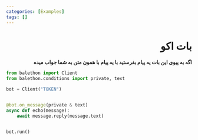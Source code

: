 ```yaml
---
categories: [Examples]
tags: []
---
```


<h1 align="right" dir="rtl">بات اکو</h1>

<p align="right" dir="rtl"><strong>
اگه به پیوی این بات یه پیام بفرستید با یه پیام با همون متن به شما جواب میده
</strong></p>

```python
from balethon import Client
from balethon.conditions import private, text

bot = Client("TOKEN")


@bot.on_message(private & text)
async def echo(message):
    await message.reply(message.text)


bot.run()
```